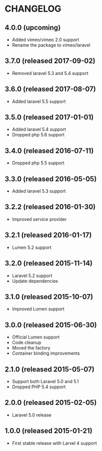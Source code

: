 # CHANGELOG

## 4.0.0 (upcoming)

- Added vimeo/vimeo 2.0 support
- Rename the package to vimeo/laravel

## 3.7.0 (released 2017-09-02)

- Removed laravel 5.3 and 5.4 support

## 3.6.0 (released 2017-08-07)

- Added laravel 5.5 support

## 3.5.0 (released 2017-01-01)

- Added laravel 5.4 support
- Dropped php 5.6 support

## 3.4.0 (released 2016-07-11)

- Dropped php 5.5 support

## 3.3.0 (released 2016-05-05)

- Added laravel 5.3 support

## 3.2.2 (released 2016-01-30)

- Improved service provider

## 3.2.1 (released 2016-01-17)

- Lumen 5.2 support

## 3.2.0 (released 2015-11-14)

- Laravel 5.2 support
- Update dependencies

## 3.1.0 (released 2015-10-07)

- Improved Lumen support

## 3.0.0 (released 2015-06-30)

- Official Lumen support
- Code cleanup
- Moved the factory
- Container binding improvements

## 2.1.0 (released 2015-05-07)

- Support both Laravel 5.0 and 5.1
- Dropped PHP 5.4 support

## 2.0.0 (released 2015-02-05)

- Laravel 5.0 release

## 1.0.0 (released 2015-01-21)

- First stable release with Larvel 4 support
